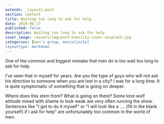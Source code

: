 ```yaml
---
extends: _layouts.post
section: content
title: Waiting too long to ask for help
date: 2019-06-17
published: false
description: Waiting too long to ask for help
cover_image: /assets/img/post-humility-cover-unsplash.jpg
categories: [men's group, masculinity]
layouttype: markdown
---
```

One of the common and biggest mistake that men do is too wait too long to ask for help.

I've seen that in myself for years.
Are you the type of guys who will not ask his direction to someone when you are lost in a city?
I was for a long time. It is quite symptomatic of something that is going on deeper.

Where does this stem from? What is going on there?
Some lone wolf attitude mixed with shame to look weak are very often running the show.
Sentences like "I got to do it myself" or "I will look like a .... (fill in the blank yourself) if I ask for help" are unfortunately too common in the world of men.

